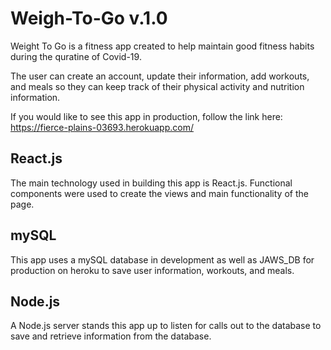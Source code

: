 # Weigh-To-Go v.1.0

Weight To Go is a fitness app created to help maintain good fitness habits during the quratine of Covid-19.

The user can create an account, update their information, add workouts, and meals so they can keep track of their physical activity and nutrition information.

If you would like to see this app in production, follow the link here: https://fierce-plains-03693.herokuapp.com/

## React.js

The main technology used in building this app is React.js. Functional components were used to create the views and main functionality of the page. 

## mySQL 

This app uses a mySQL database in development as well as JAWS_DB for production on heroku to save user information, workouts, and meals. 

## Node.js

A Node.js server stands this app up to listen for calls out to the database to save and retrieve information from the database. 